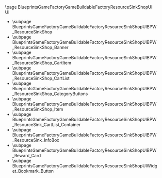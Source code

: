 \page BlueprintsGameFactoryGameBuildableFactoryResourceSinkShopUI UI
- \subpage BlueprintsGameFactoryGameBuildableFactoryResourceSinkShopUIBPW_ResourceSinkShop
- \subpage BlueprintsGameFactoryGameBuildableFactoryResourceSinkShopUIBPW_ResourceSinkShop_Banner
- \subpage BlueprintsGameFactoryGameBuildableFactoryResourceSinkShopUIBPW_ResourceSinkShop_CartItem
- \subpage BlueprintsGameFactoryGameBuildableFactoryResourceSinkShopUIBPW_ResourceSinkShop_CartList
- \subpage BlueprintsGameFactoryGameBuildableFactoryResourceSinkShopUIBPW_ResourceSinkShop_CategoryButtons
- \subpage BlueprintsGameFactoryGameBuildableFactoryResourceSinkShopUIBPW_ResourceSinkShop_Item
- \subpage BlueprintsGameFactoryGameBuildableFactoryResourceSinkShopUIBPW_ResourceSink_CartList_Container
- \subpage BlueprintsGameFactoryGameBuildableFactoryResourceSinkShopUIBPW_ResourceSink_InfoBox
- \subpage BlueprintsGameFactoryGameBuildableFactoryResourceSinkShopUIBPW_Reward_Card
- \subpage BlueprintsGameFactoryGameBuildableFactoryResourceSinkShopUIWidget_Bookmark_Button
